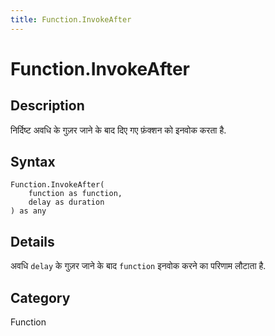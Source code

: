 ```yaml
---
title: Function.InvokeAfter
---
```


# Function.InvokeAfter


## Description

निर्दिष्ट अवधि के गुज़र जाने के बाद दिए गए फ़ंक्शन को इनवोक करता है.


## Syntax

```powerquery
Function.InvokeAfter(
    function as function,
    delay as duration
) as any
```


## Details

अवधि <code>delay</code> के गुज़र जाने के बाद <code>function</code> इनवोक करने का परिणाम लौटाता है.



## Category
Function
